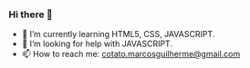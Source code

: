 ### Hi there 👋

- 🌱 I’m currently learning HTML5, CSS, JAVASCRIPT.
- 🤔 I’m looking for help with JAVASCRIPT.
- 📫 How to reach me: cotato.marcosguilherme@gmail.com
